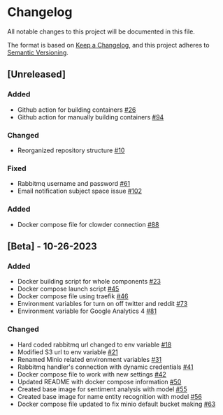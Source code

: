 # Changelog
All notable changes to this project will be documented in this file.

The format is based on [Keep a Changelog](https://keepachangelog.com/en/1.0.0/),
and this project adheres to [Semantic Versioning](https://semver.org/spec/v2.0.0.html).

## [Unreleased]

### Added
- Github action for building containers [#26](https://github.com/ncsa/standalone-smm-analytics/issues/26)
- Github action for manually building containers [#94](https://github.com/ncsa/standalone-smm-analytics/issues/94)

### Changed
- Reorganized repository structure [#10](https://github.com/ncsa/standalone-smm-analytics/issues/10)

### Fixed
- Rabbitmq username and password [#61](https://github.com/ncsa/standalone-smm-analytics/issues/90)
- Email notification subject space issue [#102](https://github.com/ncsa/standalone-smm-analytics/issues/102)

### Added
- Docker compose file for clowder connection [#88](https://github.com/ncsa/standalone-smm-analytics/issues/88)

## [Beta] - 10-26-2023

### Added
- Docker building script for whole components [#23](https://github.com/ncsa/standalone-smm-analytics/issues/23)
- Docker compose launch script [#45](https://github.com/ncsa/standalone-smm-analytics/issues/45)
- Docker compose file using traefik [#46](https://github.com/ncsa/standalone-smm-analytics/issues/46)
- Environment variables for turn on off twitter and reddit [#73](https://github.com/ncsa/standalone-smm-analytics/issues/73)
- Environment variable for Google Analytics 4 [#81](https://github.com/ncsa/standalone-smm-analytics/issues/81)

### Changed
- Hard coded rabbitmq url changed to env variable [#18](https://github.com/ncsa/standalone-smm-analytics/issues/18)
- Modified S3 url to env variable [#21](https://github.com/ncsa/standalone-smm-analytics/issues/21)
- Renamed Minio related environment variables [#31](https://github.com/ncsa/standalone-smm-analytics/issues/31)
- Rabbitmq handler's connection with dynamic credentials [#41](https://github.com/ncsa/standalone-smm-analytics/issues/41)
- Docker compose file to work with new settings [#42](https://github.com/ncsa/standalone-smm-analytics/issues/42)
- Updated README with docker compose information [#50](https://github.com/ncsa/standalone-smm-analytics/issues/50)
- Created base image for sentiment analysis with model [#55](https://github.com/ncsa/standalone-smm-analytics/issues/55)
- Created base image for name entity recognition with model [#56](https://github.com/ncsa/standalone-smm-analytics/issues/56)
- Docker compose file updated to fix minio default bucket making [#63](https://github.com/ncsa/standalone-smm-analytics/issues/63)

